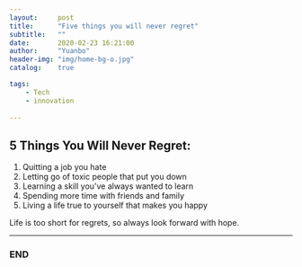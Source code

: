 ```yaml
---
layout:     post
title:      "Five things you will never regret"
subtitle:   ""
date:       2020-02-23 16:21:00
author:     "Yuanbo"
header-img: "img/home-bg-o.jpg"
catalog:    true

tags:
    - Tech
    - innovation
    
---
```



## 5 Things You Will Never Regret: 


1. Quitting a job you hate
2. Letting go of toxic people that put you down
3. Learning a skill you've always wanted to learn
4. Spending more time with friends and family
5. Living a life true to yourself that makes you happy

Life is too short for regrets, so always look forward with hope. 

---

### END

